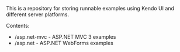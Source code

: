 This is a repository for storing runnable examples using Kendo UI and different server platforms.

Contents:

* /asp.net-mvc - ASP.NET MVC 3 examples
* /asp.net - ASP.NET WebForms examples
